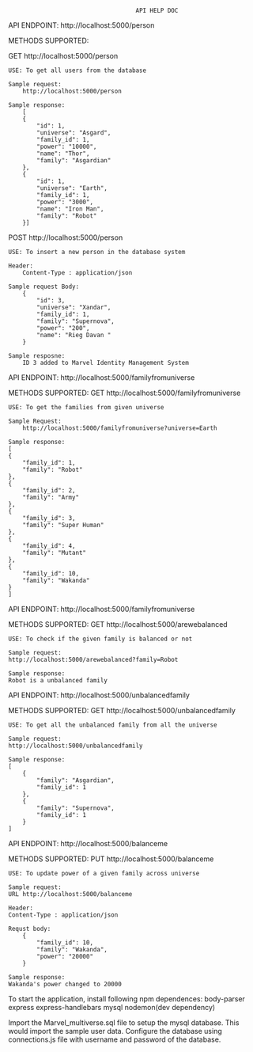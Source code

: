                                        API HELP DOC
API ENDPOINT:
http://localhost:5000/person

METHODS SUPPORTED:

GET http://localhost:5000/person

    USE: To get all users from the database

    Sample request:
        http://localhost:5000/person

    Sample response:
        [
        {
            "id": 1,
            "universe": "Asgard",
            "family_id": 1,
            "power": "10000",
            "name": "Thor",
            "family": "Asgardian"
        },
        {
            "id": 1,
            "universe": "Earth",
            "family_id": 1,
            "power": "3000",
            "name": "Iron Man",
            "family": "Robot"
        }]


POST http://localhost:5000/person

    USE: To insert a new person in the database system

    Header:
        Content-Type : application/json

    Sample request Body:
        {
            "id": 3,
            "universe": "Xandar",
            "family_id": 1,
            "family": "Supernova",
            "power": "200",
            "name": "Rieg Davan "
        }

    Sample resposne:
        ID 3 added to Marvel Identity Management System


API ENDPOINT:
http://localhost:5000/familyfromuniverse

METHODS SUPPORTED:
    GET http://localhost:5000/familyfromuniverse
    
    USE: To get the families from given universe

    Sample Request:
        http://localhost:5000/familyfromuniverse?universe=Earth
    
    Sample response:
    [
    {
        "family_id": 1,
        "family": "Robot"
    },
    {
        "family_id": 2,
        "family": "Army"
    },
    {
        "family_id": 3,
        "family": "Super Human"
    },
    {
        "family_id": 4,
        "family": "Mutant"
    },
    {
        "family_id": 10,
        "family": "Wakanda"
    }
    ]
API ENDPOINT:
http://localhost:5000/familyfromuniverse

METHODS SUPPORTED:
    GET http://localhost:5000/arewebalanced

    USE: To check if the given family is balanced or not

    Sample request:
    http://localhost:5000/arewebalanced?family=Robot

    Sample response:
    Robot is a unbalanced family


API ENDPOINT:
http://localhost:5000/unbalancedfamily

METHODS SUPPORTED:
    GET http://localhost:5000/unbalancedfamily

    USE: To get all the unbalanced family from all the universe

    Sample request:
    http://localhost:5000/unbalancedfamily

    Sample response:
    [
        {
            "family": "Asgardian",
            "family_id": 1
        },
        {
            "family": "Supernova",
            "family_id": 1
        }
    ]

API ENDPOINT:
http://localhost:5000/balanceme

METHODS SUPPORTED:
    PUT http://localhost:5000/balanceme

    USE: To update power of a given family across universe

    Sample request:
    URL http://localhost:5000/balanceme

    Header: 
    Content-Type : application/json

    Requst body:
        {
            "family_id": 10,
            "family": "Wakanda",
            "power": "20000"
        }

    Sample response:
    Wakanda's power changed to 20000


To start the application, install following npm dependences:
    body-parser
    express
    express-handlebars
    mysql
    nodemon(dev dependency)

Import the Marvel_multiverse.sql file to setup the mysql database. This would import the sample user data.
Configure the database using connections.js file with username and password of the database.
